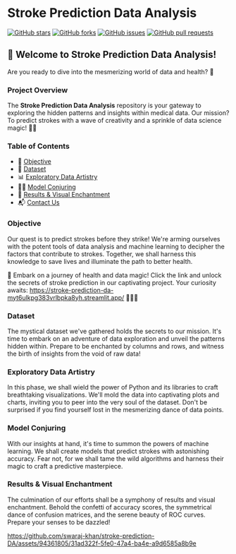 # Stroke Prediction Data Analysis

[![GitHub stars](https://img.shields.io/github/stars/swaraj-khan/stroke-prediction-DA?style=social)](https://github.com/swaraj-khan/stroke-prediction-DA/stargazers)
[![GitHub forks](https://img.shields.io/github/forks/swaraj-khan/stroke-prediction-DA?style=social)](https://github.com/swaraj-khan/stroke-prediction-DA/network/members)
[![GitHub issues](https://img.shields.io/github/issues/swaraj-khan/stroke-prediction-DA)](https://github.com/swaraj-khan/stroke-prediction-DA/issues)
[![GitHub pull requests](https://img.shields.io/github/issues-pr/swaraj-khan/stroke-prediction-DA)](https://github.com/swaraj-khan/stroke-prediction-DA/pulls)

## 👋 Welcome to Stroke Prediction Data Analysis!

Are you ready to dive into the mesmerizing world of data and health? 🌌

### Project Overview

The **Stroke Prediction Data Analysis** repository is your gateway to exploring the hidden patterns and insights within medical data. Our mission? To predict strokes with a wave of creativity and a sprinkle of data science magic! 🎩✨

### Table of Contents

- 🎯 [Objective](#objective)
- 📂 [Dataset](#dataset)
- 📊 [Exploratory Data Artistry](#exploratory-data-artistry)
- 🧙‍♂️ [Model Conjuring](#model-conjuring)
- 🌟 [Results & Visual Enchantment](#results--visual-enchantment)
- 📬 [Contact Us](#contact-us)

### Objective

Our quest is to predict strokes before they strike! We're arming ourselves with the potent tools of data analysis and machine learning to decipher the factors that contribute to strokes. Together, we shall harness this knowledge to save lives and illuminate the path to better health.


🚀 Embark on a journey of health and data magic! Click the link and unlock the secrets of stroke prediction in our captivating project. Your curiosity awaits: https://stroke-prediction-da-myt6ulkpg383vrlbpka8yh.streamlit.app/ 🧙‍♂️🔮

### Dataset

The mystical dataset we've gathered holds the secrets to our mission. It's time to embark on an adventure of data exploration and unveil the patterns hidden within. Prepare to be enchanted by columns and rows, and witness the birth of insights from the void of raw data!

### Exploratory Data Artistry

In this phase, we shall wield the power of Python and its libraries to craft breathtaking visualizations. We'll mold the data into captivating plots and charts, inviting you to peer into the very soul of the dataset. Don't be surprised if you find yourself lost in the mesmerizing dance of data points.

### Model Conjuring
With our insights at hand, it's time to summon the powers of machine learning. We shall create models that predict strokes with astonishing accuracy. Fear not, for we shall tame the wild algorithms and harness their magic to craft a predictive masterpiece.

### Results & Visual Enchantment
The culmination of our efforts shall be a symphony of results and visual enchantment. Behold the confetti of accuracy scores, the symmetrical dance of confusion matrices, and the serene beauty of ROC curves. Prepare your senses to be dazzled!

https://github.com/swaraj-khan/stroke-prediction-DA/assets/94361805/31ad322f-5fe0-47a4-ba4e-a9d6585a8b9e
